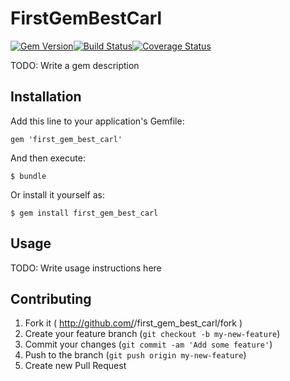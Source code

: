 # FirstGemBestCarl

[![Gem Version](https://badge.fury.io/rb/first_gem_best_carl.png)](http://badge.fury.io/rb/first_gem_best_carl)[![Build Status](https://travis-ci.org/prurph/first_gem_best_carl.png?branch=master)](https://travis-ci.org/prurph/first_gem_best_carl)[![Coverage Status](https://coveralls.io/repos/prurph/first_gem_best_carl/badge.png)](https://coveralls.io/r/prurph/first_gem_best_carl)

TODO: Write a gem description

## Installation

Add this line to your application's Gemfile:

    gem 'first_gem_best_carl'

And then execute:

    $ bundle

Or install it yourself as:

    $ gem install first_gem_best_carl

## Usage

TODO: Write usage instructions here

## Contributing

1. Fork it ( http://github.com/<my-github-username>/first_gem_best_carl/fork )
2. Create your feature branch (`git checkout -b my-new-feature`)
3. Commit your changes (`git commit -am 'Add some feature'`)
4. Push to the branch (`git push origin my-new-feature`)
5. Create new Pull Request
